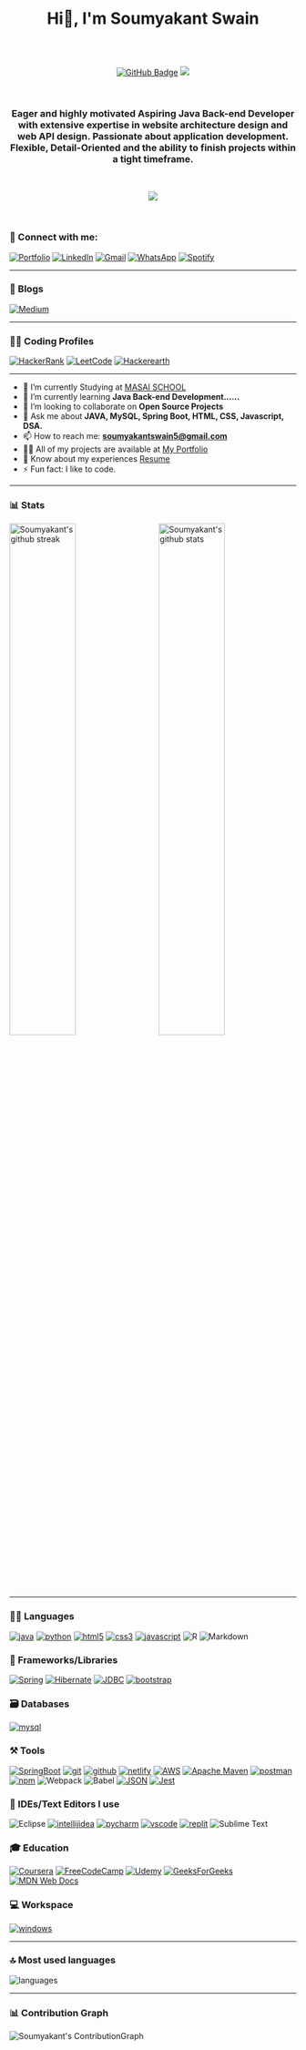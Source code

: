 <h1 align="center"> Hi👋, I'm Soumyakant Swain</h1>

<br>
<br>

<p align="center" width="45">
<a href="https://github.com/Soumya048?tab=followers"><img src="https://img.shields.io/github/followers/Soumya048?label=Followers&style=social" alt="GitHub Badge"></a>
<a href="https://github.com/Soumya048/github-profile-views-counter"><img src="https://komarev.com/ghpvc/?username=Soumya048"></a>
</p>

<br>

<h3 align="center">Eager and highly motivated Aspiring Java Back-end Developer with extensive expertise in website architecture design and web API design. Passionate about application development. Flexible, Detail-Oriented and the ability to finish projects within a tight timeframe.</h3>

<br>
<p align="center" dir="auto"><a target="_blank" rel="noopener noreferrer" href=" "><img src="https://github-profile-trophy.vercel.app/?username=Soumya048" style="max-width: 100%;"></a> </p>
<br>



### 🤝 Connect with me:

[![Portfolio](https://img.shields.io/badge/Portfolio-000000?style=for-the-badge&logo=Portfolio&logoColor=white)](https://soumyakant-portfolio.netlify.app/)
[![LinkedIn](https://img.shields.io/badge/LinkedIn-0077B5?style=for-the-badge&logo=linkedin&logoColor=white)](https://www.linkedin.com/in/soumyakant-swain-85b162b6/)
[![Gmail](https://img.shields.io/badge/Gmail-D14836?style=for-the-badge&logo=gmail&logoColor=white)](mailto:soumyakantswain5@gmail.com)
[![WhatsApp](https://img.shields.io/badge/WhatsApp-25D366?style=for-the-badge&logo=whatsapp&logoColor=white)](https://wa.me/+918596836609)
[![Spotify](https://img.shields.io/badge/Spotify-1ED760?style=for-the-badge&logo=spotify&logoColor=white)](https://open.spotify.com/user/v1xci2gicjgu9lbyssi9d5g2j?si=gId_LAcgSDSgjfgHlMUnPQ&utm_source=copy-link)

---

### 📜 Blogs

[![Medium](https://img.shields.io/badge/Medium-12100E?style=for-the-badge&logo=medium&logoColor=white)](https://medium.com/@soumyakantswain5&target=_blank)

---
### 👨‍💻 Coding Profiles

[![HackerRank](https://img.shields.io/badge/HackerRank-%23239120.svg?&style=for-the-badge&logo=hackerrank&logoColor=white)](https://www.hackerrank.com/soumyakantswain5)
[![LeetCode](https://img.shields.io/badge/LeetCode-000000?style=for-the-badge&logo=LeetCode&logoColor=#d16c06)](https://leetcode.com/soumyakantswain5/)
[![Hackerearth](https://img.shields.io/badge/HackerEarth-%232C3454.svg?&style=for-the-badge&logo=HackerEarth&logoColor=Blue)](https://www.hackerearth.com/@soumyakantswain5)

---
- 🔭 I’m currently Studying at [MASAI SCHOOL](https://www.masaischool.com)
- 🌱 I’m currently learning **Java Back-end Development......**
- 👯 I’m looking to collaborate on **Open Source Projects**
- 💬 Ask me about **JAVA, MySQL, Spring Boot, HTML, CSS, Javascript, DSA.**
- 📫 How to reach me: **soumyakantswain5@gmail.com**
- 👨‍💻 All of my projects are available at [My Portfolio](https://soumyakant-portfolio.netlify.app/)
- 📄 Know about my experiences [Resume](https://drive.google.com/file/d/1sViE1Aj-cYHd2ggecFuZmnqCLQszygN1/view)
- ⚡ Fun fact: I like to code.

---

### 📊 Stats

<img src="https://github-readme-stats.vercel.app/api?username=Soumya048&include_all_commits=true&show_icons=true&theme=github_dark&hide_border=true" alt="Soumyakant's github stats" width="48%" align="right" >
<img src="https://github-readme-streak-stats.herokuapp.com/?user=Soumya048&theme=tokyonight&hide_border=true" alt="Soumyakant's github streak" width="48%" >

---

### 🧑‍💻 Languages
[![java](https://img.shields.io/badge/Java-ED8B00?style=for-the-badge&logo=java&logoColor=white)](https://soumyakant-portfolio.netlify.app/)
[![python](https://img.shields.io/badge/Python-FFD43B?style=for-the-badge&logo=python&logoColor=darkgreen)](https://soumyakant-portfolio.netlify.app/)
[![html5](https://img.shields.io/badge/HTML5-E34F26?style=for-the-badge&logo=html5&logoColor=white)](https://soumyakant-portfolio.netlify.app/)
[![css3](https://img.shields.io/badge/CSS3-1572B6?style=for-the-badge&logo=css3&logoColor=white)](https://soumyakant-portfolio.netlify.app/)
[![javascript](https://img.shields.io/badge/JavaScript-323330?style=for-the-badge&logo=javascript&logoColor=F7DF1E)](https://soumyakant-portfolio.netlify.app/)
![R](https://img.shields.io/badge/r-%23276DC3.svg?style=for-the-badge&logo=r&logoColor=white)
![Markdown](https://img.shields.io/badge/markdown-%23000000.svg?style=for-the-badge&logo=markdown&logoColor=white)


### 🧩 Frameworks/Libraries

[![Spring](https://img.shields.io/badge/spring-%236DB33F.svg?style=for-the-badge&logo=spring&logoColor=white)](https://soumyakant-portfolio.netlify.app/)
[![Hibernate](https://img.shields.io/badge/Hibernate-%23575757.svg?style=for-the-badge&logo=hibernate&logoColor=white)](https://soumyakant-portfolio.netlify.app/)
[![JDBC](https://img.shields.io/static/v1?style=for-the-badge&message=JDBC&color=29334C&label=)](https://soumyakant-portfolio.netlify.app/)
[![bootstrap](https://img.shields.io/badge/Bootstrap-563D7C?style=for-the-badge&logo=bootstrap&logoColor=white)](https://soumyakant-portfolio.netlify.app/)

### 🗃️ Databases

[![mysql](https://img.shields.io/badge/MySQL-005C84?style=for-the-badge&logo=mysql&logoColor=white)](https://soumyakant-portfolio.netlify.app/)

### ⚒️ Tools


[![SpringBoot](https://img.shields.io/badge/Spring%20Boot-%236DB33.svg?style=for-the-badge&logo=springboot&logoColor=white)](https://soumyakant-portfolio.netlify.app/)
[![git](https://img.shields.io/badge/GIT-E44C30?style=for-the-badge&logo=git&logoColor=white)](https://soumyakant-portfolio.netlify.app/)
[![github](https://img.shields.io/badge/GitHub-100000?style=for-the-badge&logo=github&logoColor=white)](https://soumyakant-portfolio.netlify.app/)
[![netlify](https://img.shields.io/badge/Netlify-00C7B7?style=for-the-badge&logo=netlify&logoColor=white)](https://soumyakant-portfolio.netlify.app/)
[![AWS](https://img.shields.io/badge/AWS-%23FF9900.svg?style=for-the-badge&logo=amazon-aws&logoColor=white)](https://soumyakant-portfolio.netlify.app/)
[![Apache Maven](https://img.shields.io/badge/Apache%20Maven-C71A36?style=for-the-badge&logo=Apache%20Maven&logoColor=white)](https://soumyakant-portfolio.netlify.app/)
[![postman](https://img.shields.io/badge/Postman-FF6C37?style=for-the-badge&logo=Postman&logoColor=white)](https://soumyakant-portfolio.netlify.app/)
[![npm](https://img.shields.io/badge/NPM-%23000000.svg?style=for-the-badge&logo=npm&logoColor=white)](https://soumyakant-portfolio.netlify.app/)
![Webpack](https://img.shields.io/badge/webpack-%238DD6F9.svg?style=for-the-badge&logo=webpack&logoColor=black)
![Babel](https://img.shields.io/badge/Babel-F9DC3e?style=for-the-badge&logo=babel&logoColor=black)
[![JSON](https://img.shields.io/badge/json-5E5C5C?style=for-the-badge&amp;logo=json&amp;logoColor=white)](https://soumyakant-portfolio.netlify.app/)
[![Jest](https://img.shields.io/badge/-jest-%23C21325?style=for-the-badge&logo=jest&logoColor=white)](https://soumyakant-portfolio.netlify.app/)

### 🧠 IDEs/Text Editors I use

![Eclipse](https://img.shields.io/badge/Eclipse-FE7A16.svg?style=for-the-badge&logo=Eclipse&logoColor=white)
[![intellijidea](https://img.shields.io/badge/IntelliJIDEA-000000.svg?style=for-the-badge&logo=intellij-idea&logoColor=white)](https://soumyakant-portfolio.netlify.app/)
[![pycharm](https://img.shields.io/badge/PyCharm-000000.svg?&style=for-the-badge&logo=PyCharm&logoColor=white)](https://soumyakant-portfolio.netlify.app/)
[![vscode](https://img.shields.io/badge/Visual_Studio_Code-0078D4?style=for-the-badge&logo=visual%20studio%20code&logoColor=white)](https://soumyakant-portfolio.netlify.app/)
[![replit](https://img.shields.io/badge/replit-667881?style=for-the-badge&logo=replit&logoColor=white)](https://soumyakant-portfolio.netlify.app/)
![Sublime Text](https://img.shields.io/badge/sublime_text-%23575757.svg?style=for-the-badge&logo=sublime-text&logoColor=important)

### 🎓 Education

[![Coursera](https://img.shields.io/badge/Coursera-%230056D2.svg?style=for-the-badge&logo=Coursera&logoColor=white)](https://www.coursera.org/user/4629339313f08c3a5f18d9d0b6ed354d)
[![FreeCodeCamp](https://img.shields.io/badge/Freecodecamp-%23123.svg?&style=for-the-badge&logo=freecodecamp&logoColor=green)](https://www.freecodecamp.org/fcca6875244-77ce-4373-8796-ba5b71955aca)
[![Udemy](https://img.shields.io/badge/Udemy-A435F0?style=for-the-badge&logo=Udemy&logoColor=white)](https://www.udemy.com/user/soumyakant-swain/)
[![GeeksForGeeks](https://img.shields.io/badge/GeeksforGeeks-gray?style=for-the-badge&logo=geeksforgeeks&logoColor=35914c)](https://auth.geeksforgeeks.org/user/soumyakantswain5/practice)
[![MDN Web Docs](https://img.shields.io/badge/MDN_Web_Docs-black?style=for-the-badge&logo=mdnwebdocs&logoColor=white)](https://developer.mozilla.org/en-US/)

### 💻 Workspace

[![windows](https://img.shields.io/badge/Windows-0078D6?style=for-the-badge&logo=windows&logoColor=white)](https://soumyakant-portfolio.netlify.app/)

---

### 🔝 Most used languages
  <img alt="languages" src="https://github-readme-stats.vercel.app/api/top-langs/?username=Soumya048&theme=github_dark&hide_border=true&hide=Jupyter%20Notebook,css,html,scss&layout=compact" />

---

### 📊 Contribution Graph
  <img alt="Soumyakant's ContributionGraph" src="https://github-profile-summary-cards.vercel.app/api/cards/profile-details?username=Soumya048&theme=tokyonight" />






























<!---

<img align="right" alt="GIF" src="https://user-images.githubusercontent.com/75193540/156818786-1dc5df82-3864-4628-a77d-c34f8c6ceeeb.gif" width="350px" />

<hr>

<p align="center" width="45px">
<a  href="https://www.linkedin.com/in/soumyakant-swain-85b162b6/">
  <img align="left" alt="Soumya's LinkedIN" width="100px" src="https://cdn.icon-icons.com/icons2/2530/PNG/512/linkedin_button_icon_151847.png" />
</a>

<a href="https://leetcode.com/soumyakantswain5/">
  <img align="left" alt="Soumya's Leetcode" width="100px" src="https://cdn.icon-icons.com/icons2/2530/PNG/512/leetcode_button_icon_151892.png" />
</a>


<a href="https://www.hackerrank.com/soumyakantswain5">
  <img align="left" alt="Soumya's Hackerrank" width="100px" src="https://cdn.icon-icons.com/icons2/2530/PNG/512/hackerrank_button_icon_151894.png" />
</a>

</p>




<br>
<br>
<br>

<hr>


<p align="left" width="45px">

- 🔭 I’m currently Studying at [MASAI SCHOOL](https://www.masaischool.com)
- 🌱 I’m currently learning **Java Back-end Development......**
- 👯 I’m looking to collaborate on **Open Source Projects**
- 💬 Ask me about **JAVA, MySQL, Spring Boot, HTML, CSS, Javascript, DSA.**
- 📫 How to reach me: **soumyakantswain5@gmail.com**
- 👨‍💻 All of my projects are available at [My Portfolio](https://soumyakant-portfolio.netlify.app/)
- 📄 Know about my experiences [Resume](https://drive.google.com/file/d/1sViE1Aj-cYHd2ggecFuZmnqCLQszygN1/view)
- ⚡ Fun fact: I like to code.

</p>


<br>

<span>
  <br>
  <h2 align="center">Languages and Tools:</h2>
  <p align="center">
      <img src="https://www.svgrepo.com/show/184143/java.svg" alt="Java" height="55"/>
      <img src="https://www.vectorlogo.zone/logos/springio/springio-icon.svg" alt="Spring Boot" width="55" height="55"/>
      <img src="https://www.vectorlogo.zone/logos/w3_html5/w3_html5-icon.svg" alt="html" width="55" height="55"/>
      <img src="https://www.vectorlogo.zone/logos/w3_css/w3_css-icon.svg" alt="css" width="55" height="55"/>
      <img src="https://raw.githubusercontent.com/devicons/devicon/master/icons/javascript/javascript-original.svg" alt="javascript" width="55" height="55"/>
      <img src="https://raw.githubusercontent.com/devicons/devicon/master/icons/bootstrap/bootstrap-plain-wordmark.svg" alt="bootstrap" width="55" height="55"/>
      <img src="https://www.svgrepo.com/show/374016/python.svg" alt="Pyhton" height="45"/>
      <img src="https://raw.githubusercontent.com/devicons/devicon/master/icons/amazonwebservices/amazonwebservices-original-wordmark.svg" alt="AWS"  height="55"/>
      <img src="https://www.svgrepo.com/show/354099/mysql.svg" alt="MySQL"  height="55"/>
      <img src="https://www.vectorlogo.zone/logos/getpostman/getpostman-icon.svg" alt="postman" width="55" height="55"/>
      <img src="https://www.vectorlogo.zone/logos/git-scm/git-scm-icon.svg" alt="GIT" width="55" height="55" marginleft="15"/>
</p></span>

<br><br>
<h2 align="center">📊 My Github Stats<h2>
<br>

<p align="center">
  <img align="center" src="https://github-readme-streak-stats.herokuapp.com/?user=Soumya048&" alt="Soumya048" width="400px" />

  <img align="center" src="https://github-readme-stats.vercel.app/api?username=Soumya048&show_icons=true&locale=en" alt="Soumya048" width="400px" />
   
   <br>
  <br>
  <p align="center">
    <img img align="center" src="https://github-readme-stats.vercel.app/api/top-langs?username=Soumya048&show_icons=true&locale=en&layout=compact" alt="Soumya048" width="400px"/>
  </p>
  
  <br>
  <br>
</p>

  <p align="center">
    <img img align="center" src="https://github-profile-summary-cards.vercel.app/api/cards/profile-details?username=Soumya048&theme=vue" alt="Soumya048" width="100%"/>
  </p>


<br>


<div align="center">
<h3>Contact me</h3>
    <a href="https://www.linkedin.com/in/soumyakant-swain-85b162b6/"><img
            src="https://img.shields.io/badge/linkedin-%230077B5.svg?&style=for-the-badge&logo=linkedin&logoColor=white" /></a>
    <a href="https://medium.com/@soumyakantswain5"><img
            src="https://img.shields.io/badge/medium-%2312100E.svg?&style=for-the-badge&logo=medium&logoColor=white" /></a>
</div>


<hr>
--->

